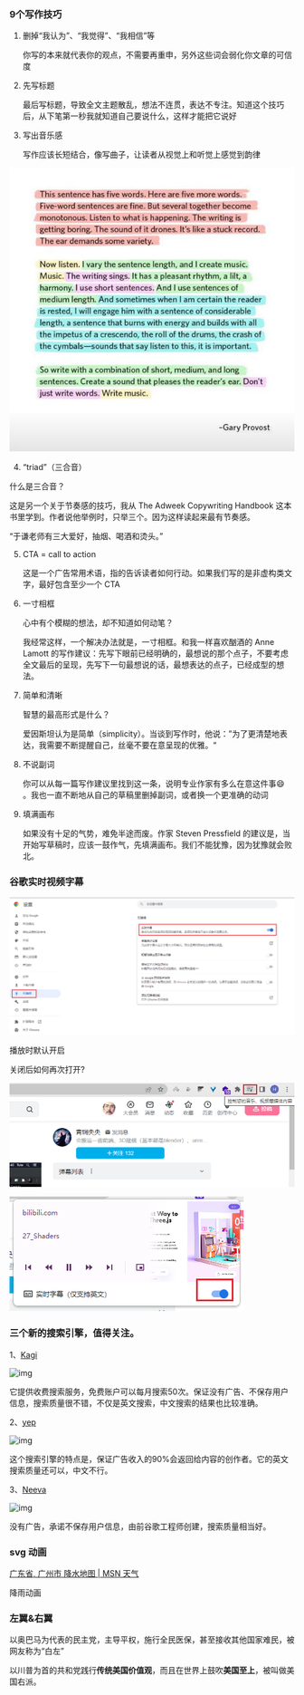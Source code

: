 ### 9个写作技巧

1. 删掉“我认为”、“我觉得”、“我相信”等

   你写的本来就代表你的观点，不需要再重申，另外这些词会弱化你文章的可信度

2. 先写标题

   最后写标题，导致全文主题散乱，想法不连贯，表达不专注。知道这个技巧后，从下笔第一秒我就知道自己要说什么，这样才能把它说好

3. 写出音乐感

   写作应该长短结合，像写曲子，让读者从视觉上和听觉上感觉到韵律

![FZNJ0UNUUAEHWYB](./imgs/FZNJ0UNUUAEHWYB.jpg)

4.  “triad”（三合音）

   什么是三合音？

   这是另一个关于节奏感的技巧，我从 The Adweek Copywriting Handbook 这本书里学到。作者说他举例时，只举三个。因为这样读起来最有节奏感。

   “于谦老师有三大爱好，抽烟、喝酒和烫头。”

5. CTA = call to action

   这是一个广告常用术语，指的告诉读者如何行动。如果我们写的是非虚构类文字，最好包含至少一个 CTA

6. 一寸相框

   心中有个模糊的想法，却不知道如何动笔？

   我经常这样，一个解决办法就是，一寸相框。和我一样喜欢酗酒的 Anne Lamott 的写作建议：先写下眼前已经明确的，最想说的那个点子，不要考虑全文最后的呈现，先写下一句最想说的话，最想表达的点子，已经成型的想法。

7. 简单和清晰

   智慧的最高形式是什么？

   爱因斯坦认为是简单（simplicity）。当谈到写作时，他说：”为了更清楚地表达，我需要不断提醒自己，丝毫不要在意呈现的优雅。“

8. 不说副词

   你可以从每一篇写作建议里找到这一条，说明专业作家有多么在意这件事😄 。我也一直不断地从自己的草稿里删掉副词，或者换一个更准确的动词

9. 填满画布

   如果没有十足的气势，难免半途而废。作家 Steven Pressfield 的建议是，当开始写草稿时，应该一鼓作气，先填满画布。我们不能犹豫，因为犹豫就会败北。



### 谷歌实时视频字幕

![image-20220812094342516](./imgs/image-20220812094342516.png)

播放时默认开启

关闭后如何再次打开?

![image-20220812094851884](./imgs/image-20220812094851884.png)

![image-20220812094935008](./imgs/image-20220812094935008.png)



### 三个新的搜索引擎，值得关注。

1、[Kagi](https://kagi.com/)

![img](https://cdn.beekka.com/blogimg/asset/202206/bg2022060510.webp)

它提供收费搜索服务，免费账户可以每月搜索50次。保证没有广告、不保存用户信息，搜索质量很不错，不仅是英文搜索，中文搜索的结果也比较准确。

2、[yep](https://yep.com/)

![img](https://cdn.beekka.com/blogimg/asset/202206/bg2022060511.webp)

这个搜索引擎的特点是，保证广告收入的90%会返回给内容的创作者。它的英文搜索质量还可以，中文不行。

3、[Neeva](https://neeva.com/)

![img](https://cdn.beekka.com/blogimg/asset/202208/bg2022080510.webp)

没有广告，承诺不保存用户信息，由前谷歌工程师创建，搜索质量相当好。



### svg 动画

[广东省, 广州市 降水地图 | MSN 天气](https://www.msn.cn/zh-cn/weather/maps/precipitation/in-广东省,广州市?loc=eyJsIjoi5bm%2F5bee5biCIiwiciI6IuW5v%2BS4nOecgSIsImMiOiLkuK3ljY7kurrmsJHlhbHlkozlm70iLCJpIjoiQ04iLCJnIjoiemgtY24iLCJ4IjoiMTEzLjI2NDIzNjQ1MDE5NSIsInkiOiIyMy4xMjkwOTM3ODkwNzkxIn0%3D&weadegreetype=C&ocid=ansmsnweather&zoom=8)

降雨动画



### 左翼&右翼

以奥巴马为代表的民主党，主导平权，施行全民医保，甚至接收其他国家难民，被网友称为“白左”

以川普为首的共和党践行**传统美国价值观**，而且在世界上鼓吹**美国至上**，被叫做美国右派。
